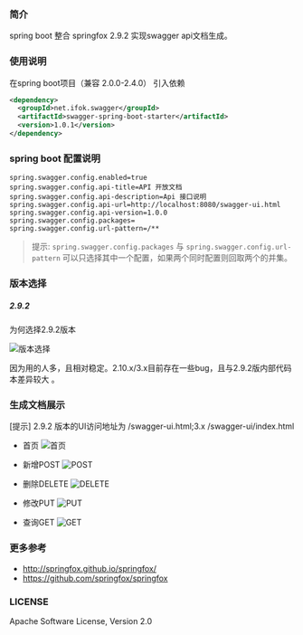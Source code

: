 ### 简介
spring boot 整合 springfox 2.9.2 实现swagger api文档生成。
### 使用说明
在spring boot项目（兼容 2.0.0-2.4.0）
引入依赖
```xml
<dependency>
  <groupId>net.ifok.swagger</groupId>
  <artifactId>swagger-spring-boot-starter</artifactId>
  <version>1.0.1</version>
</dependency>
```

### spring boot 配置说明
````properties
spring.swagger.config.enabled=true
spring.swagger.config.api-title=API 开放文档
spring.swagger.config.api-description=Api 接口说明
spring.swagger.config.api-url=http://localhost:8080/swagger-ui.html
spring.swagger.config.api-version=1.0.0
spring.swagger.config.packages=
spring.swagger.config.url-pattern=/**
````
> 提示: `spring.swagger.config.packages` 与 `spring.swagger.config.url-pattern` 可以只选择其中一个配置，如果两个同时配置则回取两个的并集。 

### 版本选择
##### 2.9.2

为何选择2.9.2版本

![版本选择](screenshot/version.png)

因为用的人多，且相对稳定。2.10.x/3.x目前存在一些bug，且与2.9.2版内部代码本差异较大
。

### 生成文档展示
[提示] 2.9.2 版本的UI访问地址为 /swagger-ui.html;3.x /swagger-ui/index.html
- 首页
![首页](screenshot/swagger-home.png)

- 新增POST
![POST](screenshot/swagger-post.png)

- 删除DELETE
![DELETE](screenshot/swagger-delete.png)

- 修改PUT
![PUT](screenshot/swagger-put.png)

- 查询GET
![GET](screenshot/swagger-get.png)

### 更多参考

- http://springfox.github.io/springfox/
- https://github.com/springfox/springfox

### LICENSE
Apache Software License, Version 2.0